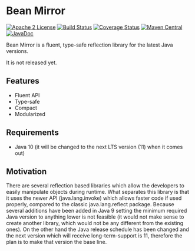 Bean Mirror
=========

[![Apache 2 License](https://img.shields.io/badge/license-Apache%202-green.svg)](http://www.apache.org/licenses/LICENSE-2.0)
[![Build Status](https://travis-ci.org/Elopteryx/bean-mirror.svg?branch=master)](https://travis-ci.org/Elopteryx/bean-mirror)
[![Coverage Status](https://coveralls.io/repos/github/Elopteryx/bean-mirror/badge.svg?branch=master)](https://coveralls.io/github/Elopteryx/bean-mirror?branch=master)
[![Maven Central](https://maven-badges.herokuapp.com/maven-central/com.github.elopteryx/bean-mirror/badge.svg)](https://maven-badges.herokuapp.com/maven-central/com.github.elopteryx/bean-mirror)
[![JavaDoc](https://img.shields.io/badge/javadoc-n/a-brightgreen.svg)](http://www.javadoc.io/doc/com.github.elopteryx/bean-mirror)

Bean Mirror is a fluent, type-safe reflection library for the latest Java versions.

It is not released yet.

Features
--------
* Fluent API
* Type-safe
* Compact
* Modularized

Requirements
--------
* Java 10 (it will be changed to the next LTS version (11) when it comes out)

Motivation
--------

There are several reflection based libraries which allow the developers to easily manipulate objects
during runtime. What separates this library is that it uses the newer API (java.lang.invoke) which allows
faster code if used properly, compared to the classic java.lang.reflect package.
Because several additions have been added in Java 9 setting the minimum required Java version to anything
lower is not feasible (it would not make sense to create another library, which would not be any different
from the existing ones). On the other hand the Java release schedule has been changed and the next version
which will receive long-term-support is 11, therefore the plan is to make that version the base line.